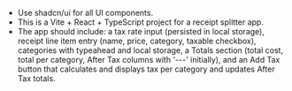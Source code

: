 <!-- Use this file to provide workspace-specific custom instructions to Copilot. For more details, visit https://code.visualstudio.com/docs/copilot/copilot-customization#_use-a-githubcopilotinstructionsmd-file -->

- Use shadcn/ui for all UI components.
- This is a Vite + React + TypeScript project for a receipt splitter app.
- The app should include: a tax rate input (persisted in local storage), receipt line item entry (name, price, category, taxable checkbox), categories with typeahead and local storage, a Totals section (total cost, total per category, After Tax columns with '---' initially), and an Add Tax button that calculates and displays tax per category and updates After Tax totals.
